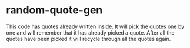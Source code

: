 # random-quote-gen
This code has quotes already written inside. It will pick the quotes one by one and will remember that it has already picked a quote. After all the quotes have been picked it will recycle through all the quotes again.
